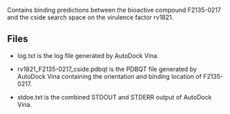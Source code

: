 Contains binding predictions between the bioactive compound F2135-0217 and the cside search space on the virulence factor rv1821.

## Files

- log.txt is the log file generated by AutoDock Vina.

- rv1821_F2135-0217_cside.pdbqt is the PDBQT file generated by AutoDock Vina containing the orientation and binding location of F2135-0217.

- stdoe.txt is the combined STDOUT and STDERR output of AutoDock Vina.

